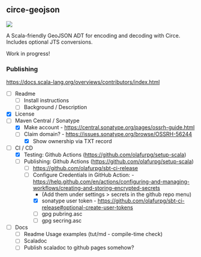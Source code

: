 ## circe-geojson

![](https://github.com/worace/circe-geojson/workflows/CI/badge.svg)

A Scala-friendly GeoJSON ADT for encoding and decoding with Circe. Includes optional JTS conversions.

Work in progress!

### Publishing

https://docs.scala-lang.org/overviews/contributors/index.html

* [ ] Readme
  * [ ] Install instructions
  * [ ] Background / Description
* [x] License
* [ ] Maven Central / Sonatype
  * [x] Make account - https://central.sonatype.org/pages/ossrh-guide.html
  * [ ] Claim domain? - https://issues.sonatype.org/browse/OSSRH-56244
    * [x] Show ownership via TXT record
* [ ] CI / CD
  * [X] Testing: Github Actions (https://github.com/olafurpg/setup-scala)
  * [ ] Publishing: Github Actions (https://github.com/olafurpg/setup-scala)
    * [ ] https://github.com/olafurpg/sbt-ci-release
    * [ ] Configure Credentials in GitHub Action: - https://help.github.com/en/actions/configuring-and-managing-workflows/creating-and-storing-encrypted-secrets
      * (Add them under settings > secrets in the github repo menu)
      * [x] sonatype user token - https://github.com/olafurpg/sbt-ci-release#optional-create-user-tokens
      * [ ] gpg pubring.asc
      * [ ] gpg secring.asc
* [ ] Docs
  * [ ] Readme Usage examples (tut/md - compile-time check)
  * [ ] Scaladoc
  * [ ] Publish scaladoc to github pages somehow?
